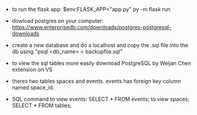 

- to run the flask app:
$env:FLASK_APP="app.py"
py -m flask run

- dowload postgres on your computer: https://www.enterprisedb.com/downloads/postgres-postgresql-downloads
- create a new database and do a localhost and copy the .sql file into the db using "psql <db_name> < backupfile.sql"
  
- to view the sql tables more easily download PostgreSQL by Weijan Chen extension on VS
- theres two tables spaces and events. events has foreign key column named space_id.
- SQL command to view events:
SELECT * FROM events;
to view spaces;
SELECT * FROM tables;
